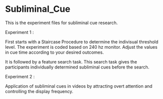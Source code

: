 # Subliminal_Cue
This is the experiment files for subliminal cue research. 

Experiment 1 : 

First starts with a Staircase Procedure to determine the indivisual threshold level. The experiment is coded based on 240 hz monitor. Adjust the values in cue time according to your desired outcomes. 

It is followed by a feature search task. This search task gives the participants individually determined subliminal cues before the search. 

Experiment 2 :

Application of subliminal cues in videos by attracting overt attention and controlling the display frequency. 
